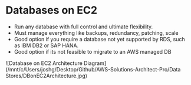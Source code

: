 # Databases on EC2 #

- Run any database with full control and ultimate flexibility.
- Must manage everything like backups, redundancy, patching, scale
- Good option if you require a database not yet supported by RDS, such as IBM DB2 or SAP HANA.
- Good option if its not feasible to migrate to an AWS managed DB

![Database on EC2 Architecture Diagram](/mnt/c/Users/joshg/Desktop/Github/AWS-Solutions-Architect-Pro/Data Stores/DBonEC2Architecture.jpg)


